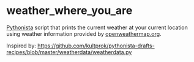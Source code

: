 weather_where_you_are
=====================

[Pythonista][1] script that prints the current weather at your current location using weather information provided by [openweathermap.org][2].

Inspired by: https://github.com/kultprok/pythonista-drafts-recipes/blob/master/weatherdata/weatherdata.py

[1]: omz-software.com/pythonista
[2]: http://openweathermap.org/API
